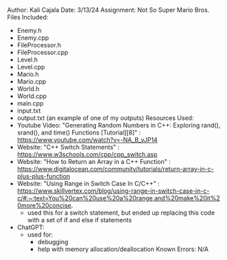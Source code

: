 Author: Kali Cajala
Date: 3/13/24
Assignment: Not So Super Mario Bros.
Files Included:
- Enemy.h
- Enemy.cpp
- FileProcessor.h
- FileProcessor.cpp
- Level.h
- Level.cpp
- Mario.h
- Mario.cpp
- World.h
- World.cpp
- main.cpp
- input.txt
- output.txt (an example of one of my outputs)
Resources Used:
- Youtube Video: "Generating Random Numbers in C++: Exploring rand(), srand(), and time() Functions [Tutorial][8]" :
    https://www.youtube.com/watch?v=-NA_B_vJP14
- Website: "C++ Switch Statements" :
    https://www.w3schools.com/cpp/cpp_switch.asp
- Website: "How to Return an Array in a C++ Function" :
    https://www.digitalocean.com/community/tutorials/return-array-in-c-plus-plus-function
- Website: "Using Range in Switch Case In C/C++" :
    https://www.skillvertex.com/blog/using-range-in-switch-case-in-c-c/#:~:text=You%20can%20use%20a%20range,and%20make%20it%20more%20concise.
    - used this for a switch statement, but ended up replacing this code with a set of if and else if statements
- ChatGPT:
    - used for:
        - debugging
        - help with memory allocation/deallocation
Known Errors: N/A

